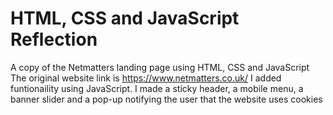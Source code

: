 # HTML, CSS and JavaScript Reflection
A copy of the Netmatters landing page using HTML, CSS and JavaScript
The original website link is https://www.netmatters.co.uk/
I added funtionaility using JavaScript. I made a sticky header, a mobile menu, a banner slider and a pop-up notifying the user that the website uses cookies
